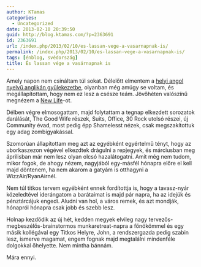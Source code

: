 ```yaml
---
author: KTamas
categories:
  - Uncategorized
date: 2013-02-10 20:39:50
guid: http://blog.ktamas.com/?p=2363691
id: 2363691
url: /index.php/2013/02/10/es-lassan-vege-a-vasarnapnak-is/
permalink: /index.php/2013/02/10/es-lassan-vege-a-vasarnapnak-is/
tags: [énblog, svédország]
title: És lassan vége a vasárnapnak is
---
```


Amely napon nem csináltam túl sokat. Délelőtt elmentem a [helyi angol nyelvű anglikán gyülekezetbe](http://www.svenskakyrkan.se/default.aspx?id=583699), olyanban még amúgy se voltam, és megállapítottam, hogy nem ez lesz a csésze teám. Jövőhéten valószínű megnézem a [New Life](http://www.newlife.nu/index.php?option=com_content&view=frontpage&Itemid=310&lang=en)-ot. 

Délben végre elmosogattam, majd folytattam a tegnap elkezdett sorozatok darálását, The Good Wife részek, Suits, Office, 30 Rock utolsó részei, új Community évad, most pedig épp Shamelesst nézek, csak megszakítottuk egy adag zombigyakással.

Szomorúan állapítottam meg azt az egyébként egyértelmű tényt, hogy az uborkaszezon végével elkezdtek drágulni a repjegyek, és márciusban meg áprilisban már nem lesz olyan olcsó hazalátogatni. Amit még nem tudom, mikor fogok, de ahogy nézem, nagyjából egy-másfél hónapra előre el kell majd döntenem, ha nem akarom a gatyám is otthagyni a WizzAir/RyanAirnél. 

Nem túl titkos tervem egyébként ennek fordítottja is, hogy a tavasz-nyár közeledtével iderángatom a barátaimat is majd pár napra, ha az idejük és pénztárcájuk engedi. Aludni van hol, a város remek, és azt mondják, hónapról hónapra csak jobb és szebb lesz.

Holnap kezdődik az új hét, kedden megyek elvileg nagy tervezős-megbeszélős-brainstormos munkaretreat-napra a főnökömmel és egy másik kollégával egy Titkos Helyre, John, a rendszergazda pedig szabin lesz, ismerve magamat, engem fognak majd megtalálni mindenféle dolgokkal őhelyette. Nem mintha bánnám.

Mára ennyi.
